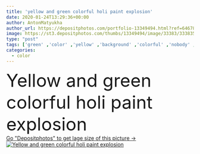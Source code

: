 ```yaml
---
title: 'yellow and green colorful holi paint explosion'
date: 2020-01-24T13:29:36+00:00
author: AntonMatyukha
author_url: https://depositphotos.com/portfolio-13349494.html?ref=64678756
image: https://st3.depositphotos.com/thumbs/13349494/image/33383/333835390/api_thumb_450.jpg?forcejpeg=true
type: "post"
tags: ['green' ,'color' ,'yellow' ,'background' ,'colorful' ,'nobody' ,'vibrant' ,'design' ,'celebration' ,'festive' ,'holiday' ,'bright' ,'art' ,'abstract' ,'colour' ,'paint' ,'splash' ,'explosion' ,'festival' ,'tradition' ,'traditional' ,'culture' ,'powder' ,'splatter' ,'explode' ,'dust' ,'indian' ,'hindu' ,'Holi' ,'copy space' ,'Studio Shot' ,'no people' ]
categories: 
  - color
---
```

<div aling="center">
            <font size="60"> Yellow and green colorful holi paint explosion</font>   
</div>
<div>
    <a href='https://st3.depositphotos.com/thumbs/13349494/image/33383/333835390/api_thumb_450.jpg?forcejpeg=true?ref=64678756' target=_blank > Go "Depositphotos" to get lage size of this picture ->
        <img href='https://st3.depositphotos.com/thumbs/13349494/image/33383/333835390/api_thumb_450.jpg?forcejpeg=true?ref=64678756' src='https://st3.depositphotos.com/13349494/33383/i/950/depositphotos_333835390-stock-photo-yellow-green-colorful-holi-paint.jpg?forcejpeg=true' alt='Yellow and green colorful holi paint explosion' >
    </a>
</div>
